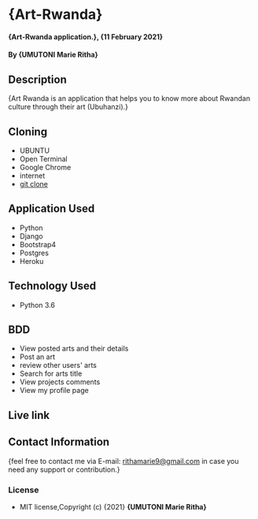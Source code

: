 # {Art-Rwanda}

#### {Art-Rwanda application.}, {11 February 2021}
#### By **{UMUTONI Marie Ritha}**

## Description

{Art Rwanda is an application that helps you to know more about Rwandan culture through their art (Ubuhanzi).}

## Cloning

* UBUNTU
* Open Terminal
* Google Chrome
* internet
* [git clone](https://github.com/UMUTONIRitha/Art_Rwanda.git)

## Application Used

* Python
* Django
* Bootstrap4
* Postgres
* Heroku

## Technology Used

* Python 3.6

## BDD

* View posted arts and their details
* Post an art
* review other users' arts
* Search for arts title
* View projects comments
* View my profile page


## Live link 

<!-- [Here is the Link: Hood](https://rithahood.herokuapp.com/ "hood") -->

## Contact Information

{feel free to contact me via E-mail: rithamarie9@gmail.com in case you need any support or contribution.}

### License

* MIT license,Copyright (c) {2021} **{UMUTONI Marie Ritha}**